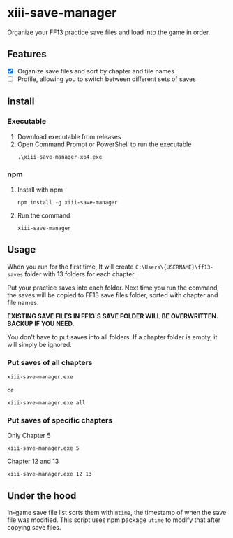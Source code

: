 # xiii-save-manager

Organize your FF13 practice save files and load into the game in order.

## Features

- [x] Organize save files and sort by chapter and file names
- [ ] Profile, allowing you to switch between different sets of saves

## Install

### Executable

1. Download executable from releases
1. Open Command Prompt or PowerShell to run the executable
   ```
   .\xiii-save-manager-x64.exe
   ```

### npm

1. Install with npm
   ```
   npm install -g xiii-save-manager
   ```
1. Run the command
   ```
   xiii-save-manager
   ```

## Usage

When you run for the first time, It will create `C:\Users\{USERNAME}\ff13-saves` folder with 13 folders for each chapter.

Put your practice saves into each folder. Next time you run the command, the saves will be copied to FF13 save files folder, sorted with chapter and file names.

**EXISTING SAVE FILES IN FF13'S SAVE FOLDER WILL BE OVERWRITTEN. BACKUP IF YOU NEED.**

You don't have to put saves into all folders. If a chapter folder is empty, it will simply be ignored.

### Put saves of all chapters

```
xiii-save-manager.exe
```

or

```
xiii-save-manager.exe all
```

### Put saves of specific chapters

Only Chapter 5

```
xiii-save-manager.exe 5
```

Chapter 12 and 13

```
xiii-save-manager.exe 12 13
```

## Under the hood

In-game save file list sorts them with `mtime`, the timestamp of when the save file was modified. This script uses npm package `utime` to modify that after copying save files.
